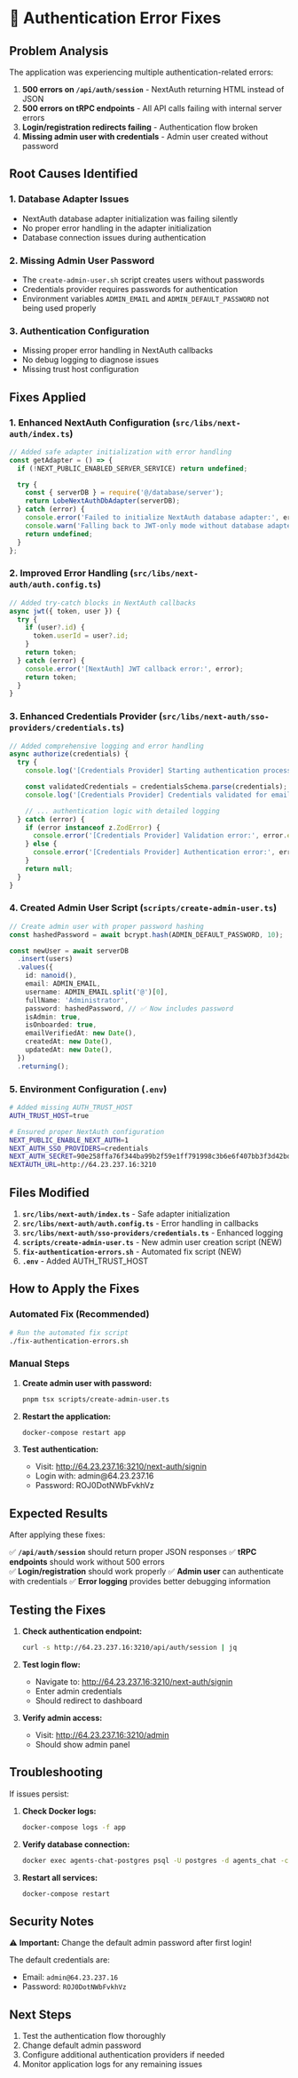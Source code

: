 # 🔧 Authentication Error Fixes

## Problem Analysis

The application was experiencing multiple authentication-related errors:

1. **500 errors on `/api/auth/session`** - NextAuth returning HTML instead of JSON
2. **500 errors on tRPC endpoints** - All API calls failing with internal server errors
3. **Login/registration redirects failing** - Authentication flow broken
4. **Missing admin user with credentials** - Admin user created without password

## Root Causes Identified

### 1. Database Adapter Issues

- NextAuth database adapter initialization was failing silently
- No proper error handling in the adapter initialization
- Database connection issues during authentication

### 2. Missing Admin User Password

- The `create-admin-user.sh` script creates users without passwords
- Credentials provider requires passwords for authentication
- Environment variables `ADMIN_EMAIL` and `ADMIN_DEFAULT_PASSWORD` not being used properly

### 3. Authentication Configuration

- Missing proper error handling in NextAuth callbacks
- No debug logging to diagnose issues
- Missing trust host configuration

## Fixes Applied

### 1. Enhanced NextAuth Configuration (`src/libs/next-auth/index.ts`)

```typescript
// Added safe adapter initialization with error handling
const getAdapter = () => {
  if (!NEXT_PUBLIC_ENABLED_SERVER_SERVICE) return undefined;

  try {
    const { serverDB } = require('@/database/server');
    return LobeNextAuthDbAdapter(serverDB);
  } catch (error) {
    console.error('Failed to initialize NextAuth database adapter:', error);
    console.warn('Falling back to JWT-only mode without database adapter');
    return undefined;
  }
};
```

### 2. Improved Error Handling (`src/libs/next-auth/auth.config.ts`)

```typescript
// Added try-catch blocks in NextAuth callbacks
async jwt({ token, user }) {
  try {
    if (user?.id) {
      token.userId = user?.id;
    }
    return token;
  } catch (error) {
    console.error('[NextAuth] JWT callback error:', error);
    return token;
  }
}
```

### 3. Enhanced Credentials Provider (`src/libs/next-auth/sso-providers/credentials.ts`)

```typescript
// Added comprehensive logging and error handling
async authorize(credentials) {
  try {
    console.log('[Credentials Provider] Starting authentication process');

    const validatedCredentials = credentialsSchema.parse(credentials);
    console.log('[Credentials Provider] Credentials validated for email:', validatedCredentials.email);

    // ... authentication logic with detailed logging
  } catch (error) {
    if (error instanceof z.ZodError) {
      console.error('[Credentials Provider] Validation error:', error.errors);
    } else {
      console.error('[Credentials Provider] Authentication error:', error.message);
    }
    return null;
  }
}
```

### 4. Created Admin User Script (`scripts/create-admin-user.ts`)

```typescript
// Create admin user with proper password hashing
const hashedPassword = await bcrypt.hash(ADMIN_DEFAULT_PASSWORD, 10);

const newUser = await serverDB
  .insert(users)
  .values({
    id: nanoid(),
    email: ADMIN_EMAIL,
    username: ADMIN_EMAIL.split('@')[0],
    fullName: 'Administrator',
    password: hashedPassword, // ✅ Now includes password
    isAdmin: true,
    isOnboarded: true,
    emailVerifiedAt: new Date(),
    createdAt: new Date(),
    updatedAt: new Date(),
  })
  .returning();
```

### 5. Environment Configuration (`.env`)

```bash
# Added missing AUTH_TRUST_HOST
AUTH_TRUST_HOST=true

# Ensured proper NextAuth configuration
NEXT_PUBLIC_ENABLE_NEXT_AUTH=1
NEXT_AUTH_SSO_PROVIDERS=credentials
NEXT_AUTH_SECRET=90e258ffa76f344ba99b2f59e1ff791998c3b6e6f407bb3f3d42bd54b4b815eb
NEXTAUTH_URL=http://64.23.237.16:3210
```

## Files Modified

1. **`src/libs/next-auth/index.ts`** - Safe adapter initialization
2. **`src/libs/next-auth/auth.config.ts`** - Error handling in callbacks
3. **`src/libs/next-auth/sso-providers/credentials.ts`** - Enhanced logging
4. **`scripts/create-admin-user.ts`** - New admin user creation script (NEW)
5. **`fix-authentication-errors.sh`** - Automated fix script (NEW)
6. **`.env`** - Added AUTH_TRUST_HOST

## How to Apply the Fixes

### Automated Fix (Recommended)

```bash
# Run the automated fix script
./fix-authentication-errors.sh
```

### Manual Steps

1. **Create admin user with password:**

   ```bash
   pnpm tsx scripts/create-admin-user.ts
   ```

2. **Restart the application:**

   ```bash
   docker-compose restart app
   ```

3. **Test authentication:**
   - Visit: <http://64.23.237.16:3210/next-auth/signin>
   - Login with: admin\@64.23.237.16
   - Password: ROJ0DotNWbFvkhVz

## Expected Results

After applying these fixes:

✅ **`/api/auth/session`** should return proper JSON responses
✅ **tRPC endpoints** should work without 500 errors\
✅ **Login/registration** should work properly
✅ **Admin user** can authenticate with credentials
✅ **Error logging** provides better debugging information

## Testing the Fixes

1. **Check authentication endpoint:**

   ```bash
   curl -s http://64.23.237.16:3210/api/auth/session | jq
   ```

2. **Test login flow:**
   - Navigate to: <http://64.23.237.16:3210/next-auth/signin>
   - Enter admin credentials
   - Should redirect to dashboard

3. **Verify admin access:**
   - Visit: <http://64.23.237.16:3210/admin>
   - Should show admin panel

## Troubleshooting

If issues persist:

1. **Check Docker logs:**

   ```bash
   docker-compose logs -f app
   ```

2. **Verify database connection:**

   ```bash
   docker exec agents-chat-postgres psql -U postgres -d agents_chat -c "SELECT * FROM users WHERE is_admin = true;"
   ```

3. **Restart all services:**
   ```bash
   docker-compose restart
   ```

## Security Notes

⚠️ **Important:** Change the default admin password after first login!

The default credentials are:

- Email: `admin@64.23.237.16`
- Password: `ROJ0DotNWbFvkhVz`

## Next Steps

1. Test the authentication flow thoroughly
2. Change default admin password
3. Configure additional authentication providers if needed
4. Monitor application logs for any remaining issues
